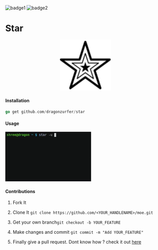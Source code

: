 ![badge1](https://forthebadge.com/images/badges/made-with-crayons.svg)
![badge2](https://forthebadge.com/images/badges/built-with-love.svg)

# Star

<p align="center">
  <img width="160" height="160" src="https://github.com/dragonzurfer/star/blob/master/media/star.svg">
</p>

#### Installation

```go
go get github.com/dragonzurfer/star
```

#### Usage 

![Demo 1](https://github.com/dragonzurfer/star/blob/master/media/demo1.gif)

#### Contributions

1. Fork It

2. Clone It ```git clone https://github.com/<YOUR_HANDLENAME>/moe.git```

3. Get your own branch```git checkout -b YOUR_FEATURE```

4. Make changes and commit ```git commit -m "Add YOUR_FEATURE"```

5. Finally give a pull request. Dont know how ? check it out [here](https://help.github.com/articles/creating-a-pull-request/)